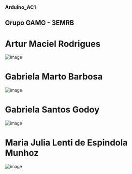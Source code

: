 ### Arduino_AC1

## Grupo GAMG - 3EMRB

# Artur Maciel Rodrigues
![image](https://user-images.githubusercontent.com/80834796/112921797-c9a4e380-90e1-11eb-90d5-05d0c479e288.png)

# Gabriela Marto Barbosa
![image](https://user-images.githubusercontent.com/80834796/112922620-2785fb00-90e3-11eb-89a0-902dc2a1b3a1.png)

# Gabriela Santos Godoy
![image](https://user-images.githubusercontent.com/80834796/112922668-3ff61580-90e3-11eb-8e0f-d0b720b7c8ae.png)

# Maria Julia Lenti de Espindola Munhoz
![image](https://user-images.githubusercontent.com/80834796/112922054-33bd8880-90e2-11eb-9fd8-cedb394e5e2a.png)
